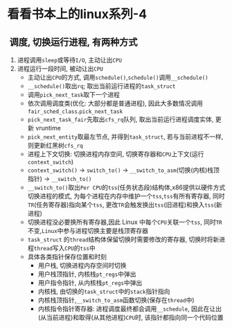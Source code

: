 # 看看书本上的linux系列-4

##  **调度, 切换运行进程, 有两种方式**

1. 进程调用`sleep`或等待`I/O`, 主动让出`CPU`
2. 进程运行一段时间, 被动让出`CPU`
    * 主动让出`CPU`的方式, 调用`schedule()`,`schedule()`调用`__schedule()`
    * `__schedule()`取出`rq`; 取出当前运行进程的`task_struct`
    * 调用`pick_next_task`取下一个进程
    * 依次调用调度类(优化: 大部分都是普通进程), 因此大多数情况调用`fair_sched_class`.`pick_next_task`
    * `pick_next_task_fair`先取出`cfs_rq`队列, 取出当前运行进程调度实体, 更新 vruntime
    * `pick_next_entity`取最左节点, 并得到`task_struct`, 若与当前进程不一样, 则更新红黑树`cfs_rq`
    * 进程上下文切换: 切换进程内存空间, 切换寄存器和`CPU`上下文(运行`context_switch`)
    * `context_switch()` -> `switch_to()` -> `__switch_to_asm`(切换(内核)栈顶指针) -> `__switch_to()`
    * `__switch_to()`取出`Per CPU`的`tss`(任务状态段)结构体,x86提供以硬件方式切换进程的模式, 为每个进程在内存中维护一个`tss`,`tss`有所有寄存器, 同时`TR`(任务寄存器)指向某个`tss`, 更改`TR`会触发换出`tss`(旧进程)和换入`tss`(新进程)
    * 切换进程没必要换所有寄存器,因此 Linux 中每个`CPU`关联一个`tss`, 同时`TR`不变,`Linux`中参与进程切换主要是栈顶寄存器
    * `task_struct` 的`thread`结构体保留切换时需要修改的寄存器, 切换时将新进程`thread`写入`CPU`的`tss`中
    * 具体各类指针保存位置和时刻
        * 用户栈, 切换进程内存空间时切换
        * 用户栈顶指针, 内核栈`pt_regs`中弹出
        * 用户指令指针, 从内核栈`pt_regs`中弹出
        * 内核栈, 由切换的`task_struct`中的`stack`指针指向
        * 内核栈顶指针,`__switch_to_asm`函数切换(保存在`thread`中)
        * 内核指令指针寄存器: 进程调度最终都会调用`__schedule`, 因此在让出(从当前进程)和取得(从其他进程)`CPU`时, 该指针都指向同一个代码位置
